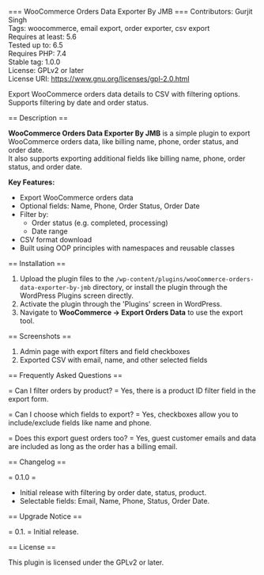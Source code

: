 === WooCommerce Orders Data Exporter By JMB ===
Contributors: Gurjit Singh  
Tags: woocommerce, email export, order exporter, csv export  
Requires at least: 5.6  
Tested up to: 6.5  
Requires PHP: 7.4  
Stable tag: 1.0.0  
License: GPLv2 or later  
License URI: https://www.gnu.org/licenses/gpl-2.0.html  

Export WooCommerce orders data details to CSV with filtering options. Supports filtering by date and order status.

== Description ==

**WooCommerce Orders Data Exporter By JMB** is a simple plugin to export WooCommerce orders data, like billing name, phone, order status, and order date.  
It also supports exporting additional fields like billing name, phone, order status, and order date.

**Key Features:**
- Export WooCommerce orders data
- Optional fields: Name, Phone, Order Status, Order Date
- Filter by:
  - Order status (e.g. completed, processing)
  - Date range
- CSV format download
- Built using OOP principles with namespaces and reusable classes

== Installation ==

1. Upload the plugin files to the `/wp-content/plugins/wooCommerce-orders-data-exporter-by-jmb` directory, or install the plugin through the WordPress Plugins screen directly.
2. Activate the plugin through the 'Plugins' screen in WordPress.
3. Navigate to **WooCommerce → Export Orders Data** to use the export tool.

== Screenshots ==

1. Admin page with export filters and field checkboxes
2. Exported CSV with email, name, and other selected fields

== Frequently Asked Questions ==

= Can I filter orders by product? =
Yes, there is a product ID filter field in the export form.

= Can I choose which fields to export? =
Yes, checkboxes allow you to include/exclude fields like name and phone.

= Does this export guest orders too? =
Yes, guest customer emails and data are included as long as the order has a billing email.

== Changelog ==

= 0.1.0 =
* Initial release with filtering by order date, status, product.
* Selectable fields: Email, Name, Phone, Status, Order Date.

== Upgrade Notice ==

= 0.1. =
Initial release.

== License ==

This plugin is licensed under the GPLv2 or later.
